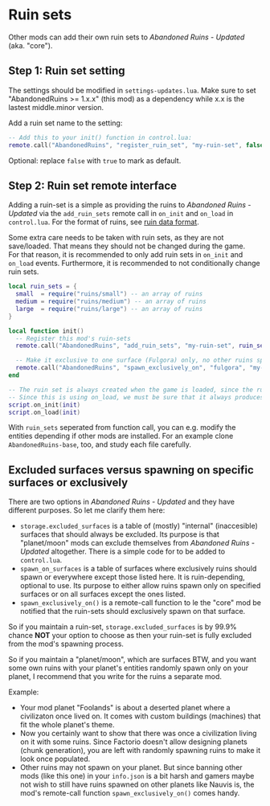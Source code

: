 # Ruin sets

Other mods can add their own ruin sets to *Abandoned Ruins - Updated* (aka. "core").

## Step 1: Ruin set setting

The settings should be modified in `settings-updates.lua`. Make sure to set "AbandonedRuins >= 1.x.x" (this mod) as a dependency while x.x is the lastest middle.minor version.

Add a ruin set name to the setting:
```lua
-- Add this to your init() function in control.lua:
remote.call("AbandonedRuins", "register_ruin_set", "my-ruin-set", false)
```
Optional: replace `false` with `true` to mark as default.

## Step 2: Ruin set remote interface

Adding a ruin-set is a simple as providing the ruins to *Abandoned Ruins - Updated* via the `add_ruin_sets` remote call in `on_init` and `on_load` in `control.lua`. For the format of ruins, see [ruin data format](docs/format.md).

Some extra care needs to be taken with ruin sets, as they are not save/loaded. That means they should not be changed during the game.<br>
For that reason, it is recommended to only add ruin sets in `on_init` and `on_load` events. Furthermore, it is recommended to not conditionally change ruin sets.

```lua
local ruin_sets = {
  small  = require("ruins/small") -- an array of ruins
  medium = require("ruins/medium") -- an array of ruins
  large  = require("ruins/large") -- an array of ruins
}

local function init()
  -- Register this mod's ruin-sets
  remote.call("AbandonedRuins", "add_ruin_sets", "my-ruin-set", ruin_sets)

  -- Make it exclusive to one surface (Fulgora) only, no other ruins spawn on that surface nor ruins from this set will spawn somewhere else
  remote.call("AbandonedRuins", "spawn_exclusively_on", "fulgora", "my-ruin-set")
end

-- The ruin set is always created when the game is loaded, since the ruin sets are not save/loaded by AbandonedRuins.
-- Since this is using on_load, we must be sure that it always produces the same result for everyone.
script.on_init(init)
script.on_load(init)
```
With `ruin_sets` seperated from function call, you can e.g. modify the entities depending if other mods are installed. For an example clone `AbandonedRuins-base`, too, and study each file carefully.

## Excluded surfaces versus spawning on specific surfaces or exclusively

There are two options in *Abandoned Ruins - Updated* and they have different purposes. So let me clarify them here:

- `storage.excluded_surfaces` is a table of (mostly) "internal" (inaccesible) surfaces that should always be excluded. Its purpose is that "planet/moon" mods can exclude themselves from *Abandoned Ruins - Updated* altogether. There is a simple code for to be added to `control.lua`.
- `spawn_on_surfaces` is a table of surfaces where exclusively ruins should spawn or everywhere except those listed here. It is ruin-depending, optional to use. Its purpose to either allow ruins spawn only on specified surfaces or on all surfaces except the ones listed.
- `spawn_exclusively_on()` is a remote-call function to le the "core" mod be notified that the ruin-sets should exclusively spawn on that surface.

So if you maintain a ruin-set, `storage.excluded_surfaces` is by 99.9% chance __NOT__ your option to choose as then your ruin-set is fully excluded from the mod's spawning process.

So if you maintain a "planet/moon", which are surfaces BTW, and you want some own ruins with your planet's entities randomly spawn only on your planet, I recommend that you write for the ruins a separate mod.

Example:
- Your mod planet "Foolands" is about a deserted planet where a civilizaton once lived on. It comes with custom buildings (machines) that fit the whole planet's theme.
- Now you certainly want to show that there was once a civilization living on it with some ruins. Since Factorio doesn't allow designing planets (chunk generation), you are left with randomly spawning ruins to make it look once populated.
- Other ruins may not spawn on your planet. But since banning other mods (like this one) in your `info.json` is a bit harsh and gamers maybe not wish to still have ruins spawned on other planets like Nauvis is, the mod's remote-call function `spawn_exclusively_on()` comes handy.
